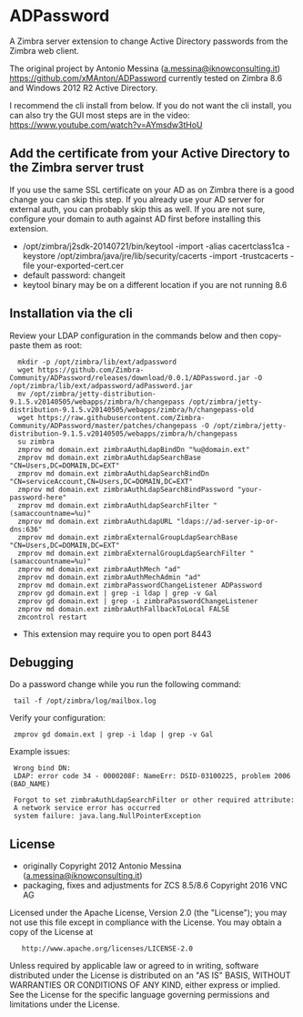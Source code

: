 ADPassword
======================

A Zimbra server extension to change Active Directory passwords from the Zimbra web client.


The original project by Antonio Messina (a.messina@iknowconsulting.it) https://github.com/xMAnton/ADPassword currently tested on Zimbra 8.6 and Windows 2012 R2 Active Directory.

I recommend the cli install from below. If you do not want the cli install, you can also try the GUI most steps are in the video: https://www.youtube.com/watch?v=AYmsdw3tHoU

## Add the certificate from your Active Directory to the Zimbra server trust
If you use the same SSL certificate on your AD as on Zimbra there is a good change you can skip this step. If you already use your AD server for external auth, you can probably skip this as well. If you are not sure, configure your domain to auth against AD first before installing this extension. 

* /opt/zimbra/j2sdk-20140721/bin/keytool -import -alias cacertclass1ca -keystore /opt/zimbra/java/jre/lib/security/cacerts -import -trustcacerts -file your-exported-cert.cer 
* default password: changeit
* keytool binary may be on a different location if you are not running 8.6

## Installation via the cli

Review your LDAP configuration in the commands below and then copy-paste them as root:

      mkdir -p /opt/zimbra/lib/ext/adpassword
      wget https://github.com/Zimbra-Community/ADPassword/releases/download/0.0.1/ADPassword.jar -O /opt/zimbra/lib/ext/adpassword/adPassword.jar 
      mv /opt/zimbra/jetty-distribution-9.1.5.v20140505/webapps/zimbra/h/changepass /opt/zimbra/jetty-distribution-9.1.5.v20140505/webapps/zimbra/h/changepass-old
      wget https://raw.githubusercontent.com/Zimbra-Community/ADPassword/master/patches/changepass -O /opt/zimbra/jetty-distribution-9.1.5.v20140505/webapps/zimbra/h/changepass
      su zimbra
      zmprov md domain.ext zimbraAuthLdapBindDn "%u@domain.ext"
      zmprov md domain.ext zimbraAuthLdapSearchBase "CN=Users,DC=DOMAIN,DC=EXT"
      zmprov md domain.ext zimbraAuthLdapSearchBindDn "CN=serviceAccount,CN=Users,DC=DOMAIN,DC=EXT"
      zmprov md domain.ext zimbraAuthLdapSearchBindPassword "your-password-here"
      zmprov md domain.ext zimbraAuthLdapSearchFilter "(samaccountname=%u)"
      zmprov md domain.ext zimbraAuthLdapURL "ldaps://ad-server-ip-or-dns:636"
      zmprov md domain.ext zimbraExternalGroupLdapSearchBase "CN=Users,DC=DOMAIN,DC=EXT"
      zmprov md domain.ext zimbraExternalGroupLdapSearchFilter "(samaccountname=%u)"
      zmprov md domain.ext zimbraAuthMech "ad"
      zmprov md domain.ext zimbraAuthMechAdmin "ad"
      zmprov md domain.ext zimbraPasswordChangeListener ADPassword
      zmprov gd domain.ext | grep -i ldap | grep -v Gal
      zmprov gd domain.ext | grep -i zimbraPasswordChangeListener
      zmprov md domain.ext zimbraAuthFallbackToLocal FALSE
      zmcontrol restart
      
* This extension may require you to open port 8443

## Debugging
Do a password change while you run the following command:

     tail -f /opt/zimbra/log/mailbox.log

Verify your configuration:     

     zmprov gd domain.ext | grep -i ldap | grep -v Gal

Example issues:

     Wrong bind DN:
     LDAP: error code 34 - 0000208F: NameErr: DSID-03100225, problem 2006 (BAD_NAME)
     
     Forgot to set zimbraAuthLdapSearchFilter or other required attribute:
     A network service error has occurred
     system failure: java.lang.NullPointerException

## License
* originally Copyright 2012 Antonio Messina (a.messina@iknowconsulting.it)
* packaging, fixes and adjustments for ZCS 8.5/8.6 Copyright 2016 VNC AG

Licensed under the Apache License, Version 2.0 (the "License"); you may not use this file except in compliance with the License. You may obtain a copy of the License at

       http://www.apache.org/licenses/LICENSE-2.0
Unless required by applicable law or agreed to in writing, software
distributed under the License is distributed on an "AS IS" BASIS,
WITHOUT WARRANTIES OR CONDITIONS OF ANY KIND, either express or implied.
See the License for the specific language governing permissions and
limitations under the License.

